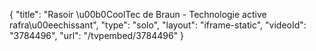 {
    "title": "Rasoir \u00b0CoolTec de Braun - Technologie active rafra\u00eechissant",
    "type": "solo",
    "layout": "iframe-static",
    "videoId": "3784496",
    "url": "\/tvpembed\/3784496"
}